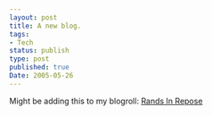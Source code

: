 ```yaml
---
layout: post
title: A new blog.
tags:
- Tech
status: publish
type: post
published: true
Date: 2005-05-26
---
```


Might be adding this to my blogroll: [Rands In Repose](http://www.randsinrepose.com/)
